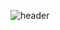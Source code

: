 ![header](https://capsule-render.vercel.app/api?type=waving&color=auto&height=200&section=header&text=capsule%20render&fontSize=90)

